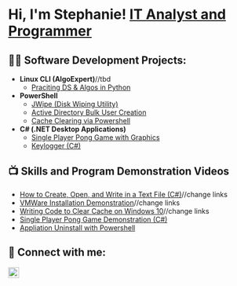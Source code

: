 <h1>Hi, I'm Stephanie! <a href="https://www.linkedin.com/in/stephanie-i234">IT Analyst and</a> <br/><a href="https://github.com/stephanie-i234">Programmer</a>

<h2>👨‍💻 Software Development Projects:</h2>

- <b>Linux CLI (AlgoExpert)</b>//tbd
  - [Praciting DS & Algos in Python](https://github.com/joshmadakor1/Algorithms-Practice)
- <b>PowerShell</b>
  - [JWipe (Disk Wiping Utility)](https://github.com/joshmadakor1/Jwipe.PowerShell)
  - [Active Directory Bulk User Creation](https://github.com/joshmadakor1/AD_PS)
  - [Cache Clearing via Powershell](https://github.com/stephanie-i234/PowerShell-Cache-Clearing-)
- <b>C# (.NET Desktop Applications)</b>
  - [Single Player Pong Game with Graphics](https://github.com/stephanie-i234/Single_Player_Pong)
  - [Keylogger (C#)](https://github.com/stephanie-i234/Keylogger)

<h2>📺 Skills and Program Demonstration Videos</h2>

- [How to Create, Open, and Write in a Text File (C#)](https://www.youtube.com/watch?v=uHy3oM7NnoU)//change links
- [VMWare Installation Demonstration](https://www.youtube.com/watch?v=N-L9hklSlNk)//change links
- [Writing Code to Clear Cache on Windows 10](https://www.youtube.com/watch?v=N-L9hklSlNk)//change links
- [Single Player Pong Game Demonstration (C#)](https://youtu.be/6Rio8jxRD-I)
- [Appliation Uninstall with Powershell](https://youtu.be/K8rcOuJuIII)

<h2> 🤳 Connect with me:</h2>



[<img align="left" alt="Stephanie Itulua | LinkedIn" width="22px" src="https://cdn.jsdelivr.net/npm/simple-icons@v3/icons/linkedin.svg" />][linkedin]





[linkedin]: https://www.linkedin.com/in/stephanie-i234
